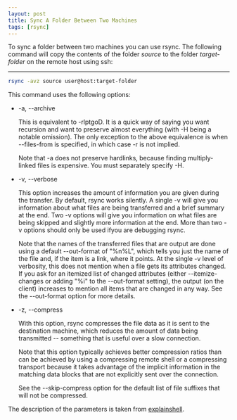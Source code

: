 ```yaml
---
layout: post
title: Sync A Folder Between Two Machines
tags: [rsync]
---
```



To sync a folder between two machines you can use rsync. The following command will copy the contents of the folder *source* to the folder *target-folder* on the remote host using ssh:

---

```bash
rsync -avz source user@host:target-folder
```

This command uses the following options:

* -a, --archive 

    This is equivalent to -rlptgoD. It is a quick way  of  saying  you  want  recursion  and  want  to preserve  almost  everything  (with -H being a notable omission).  The only exception to the above equivalence is when --files-from is specified, in which case -r is not implied.

    Note that -a does not preserve hardlinks, because finding multiply-linked files is expensive.  You must separately specify -H.

* -v, --verbose       

    This  option  increases  the amount of information you are given during the transfer.  By default, rsync works silently. A single -v will give you information about what files are being transferred and  a  brief summary at the end. Two -v options will give you information on what files are being skipped and slightly more information at the end. More than two -v options should only be used  ifyou are debugging rsync.

    Note that the names of the transferred files that are output are done using a default --out-format of "%n%L", which tells you just the name of the file and, if the item is a link, where it  points. At  the  single  -v  level  of  verbosity,  this  does not mention when a file gets its attributes changed.  If you ask for an itemized list  of  changed  attributes  (either  --itemize-changes  or adding  "%i"  to  the  --out-format  setting), the output (on the client) increases to mention all items that are changed in any way.  See the --out-format option for more details.    

* -z, --compress

    With  this  option, rsync compresses the file data as it is sent to the destination machine, which reduces the amount of data being transmitted -- something that is useful over a slow connection.

    Note that this option typically achieves better compression ratios than can be achieved by using a compressing  remote  shell  or  a compressing transport because it takes advantage of the implicit information in the matching data blocks that are not explicitly sent over the connection.

    See the --skip-compress option for the default list of file suffixes that will not be compressed.


The description of the parameters is taken from [explainshell](http://explainshell.com/explain?cmd=rsync+-avz+source-folder+user%40target-machine%3Atarget-folder).